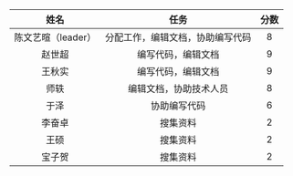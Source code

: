 |        姓名        |               任务               | 分数 |
| :----------------: | :------------------------------: | :--: |
| 陈文艺暄（leader） | 分配工作，编辑文档，协助编写代码 |  8   |
|       赵世超       |        编写代码，编辑文档        |  9   |
|       王秋实       |        编写代码，编辑文档        |  9   |
|        师轶        |      编辑文档，协助技术人员      |  8   |
|        于泽        |           协助编写代码           |  6   |
|       李奋卓       |             搜集资料             |  2   |
|        王硕        |             搜集资料             |  2   |
|       宝子贺       |             搜集资料             |  2   |

